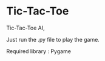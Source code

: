 # Tic-Tac-Toe
<p>Tic-Tac-Toe AI,</p>
<p>Just run the .py file to play the game.</p>
<p>Required library : Pygame</p>
